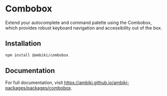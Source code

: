# Combobox

Extend your autocomplete and command palette using the Combobox, which provides robust keyboard navigation and
accessibility out of the box.

## Installation

```bash
npm install @ambiki/combobox
```

## Documentation

For full documentation, visit https://ambiki.github.io/ambiki-packages/packages/combobox.

